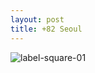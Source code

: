 ```yaml
---
layout: post
title: +82 Seoul
---
```


![label-square-01](https://user-images.githubusercontent.com/26464535/35778716-730309d2-0a05-11e8-94a7-f478d36ab626.png)
